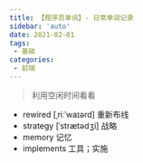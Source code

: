 ```yaml
---
title: 【程序员单词】- 日常单词记录
sidebar: 'auto'
date: 2021-02-01
tags:
 - 基础
categories:
 - 前端
---
```


> 利用空闲时间看看
<!-- more -->

- rewired  [ˌriːˈwaɪərd] 重新布线
- strategy  [ˈstrætədʒi] 战略
- memory 记忆
- implements 工具；实施
